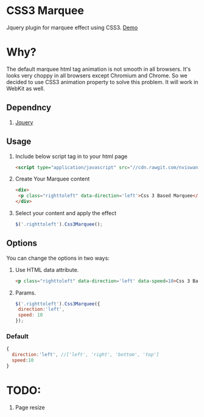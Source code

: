 # CSS3 Marquee
Jquery plugin for marquee effect using CSS3. [Demo](https://nviswanathan.github.io/Css3Marquee/)



# Why?

The default marquee html tag animation is not smooth in all browsers. It's looks very choppy in all browsers except Chromium and Chrome. So we decided to use CSS3 animation property to solve this problem. It will work in WebKit as well. 



## Dependncy	

1. [Jquery](http://code.jquery.com/jquery-1.9.1.js)



## Usage

1. Include below script tag in to your html page
   ```html
   <script type="application/javascript" src="//cdn.rawgit.com/nviswanathan/Css3Marquee/master/marquee.js"></script>
   ```

2. Create Your Marquee content
   ```html
   <div>
   	<p class="righttoleft" data-direction='left'>Css 3 Based Marquee</p>
   </div>
   ```

3. Select your content and apply the effect
   ```javascript
   $('.righttoleft').Css3Marquee();
   ```

## Options

You can change the options in two ways:

1. Use HTML data attribute.

   ```html
   <p class="righttoleft" data-direction='left' data-speed=10>Css 3 Based Marquee</p>
   ```

2. Params.

   ```javascript
   $('.righttoleft').Css3Marquee({
   	direction:'left',
   	speed: 10
   });
   ```


### Default 

```javascript
{
  direction:'left', //['left', 'right', 'bottom', 'top']
  speed:10
}
```



# TODO:

1. Page resize 

   ​
